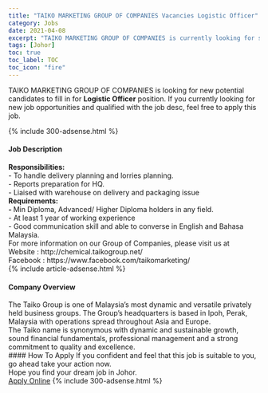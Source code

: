 ```yaml
---
title: "TAIKO MARKETING GROUP OF COMPANIES Vacancies Logistic Officer" 
category: Jobs 
date: 2021-04-08 
excerpt: "TAIKO MARKETING GROUP OF COMPANIES is currently looking for suitable person to fill in the Logistic Officer which based in Johor" 
tags: [Johor] 
toc: true 
toc_label: TOC 
toc_icon: "fire" 
--- 
```


<p>TAIKO MARKETING GROUP OF COMPANIES is looking for new potential candidates to fill in for <b>Logistic Officer</b> position. If you currently looking for new job opportunities and qualified with the job desc, feel free to apply this job.
</p>{% include 300-adsense.html %} 
<div><div><h4>Job Description</h4></div><div><div><span><div><div><strong>Responsibilities:</strong><br>- To handle delivery planning and lorries planning.<br>- Reports preparation for HQ.<br>- Liaised with warehouse on delivery and packaging issue<div><strong>Requirements:</strong></div><div><strong>-&#160;</strong>Min Diploma, Advanced/ Higher Diploma holders in any field.<br>- At least 1 year of working experience<br>- Good communication skill and able to converse in English and Bahasa Malaysia.</div></div><div>For more information on our Group of Companies, please visit us at</div><div>Website : http://chemical.taikogroup.net/</div><div>Facebook : https://www.facebook.com/taikomarketing/</div></div></span></div></div></div> 
{% include article-adsense.html %} 
<div><div><h4>Company Overview</h4></div><div><div><span><div><div>
<div>
<div>
			The Taiko Group is one of Malaysia&#8217;s most dynamic and versatile privately held business groups. The Group&#8217;s headquarters is based in Ipoh, Perak, Malaysia with operations spread throughout Asia and Europe.</div>
<div>
			The Taiko name is synonymous with dynamic and sustainable growth, sound financial fundamentals, professional management and a strong commitment to quality and excellence.</div>
</div>
</div></div></span></div></div></div> 
#### How To Apply 
If you confident and feel that this job is suitable to you, go ahead take your action now. <br/> 
Hope you find your dream job in Johor. <br/> 
<a href="https://www.jobstreet.com.my/en/job/logistic-officer-4529018?jobId=jobstreet-my-job-4529018&" class="btn btn--info" target="_blank" rel="nofollow noopenner">Apply Online</a> 
{% include 300-adsense.html %} 